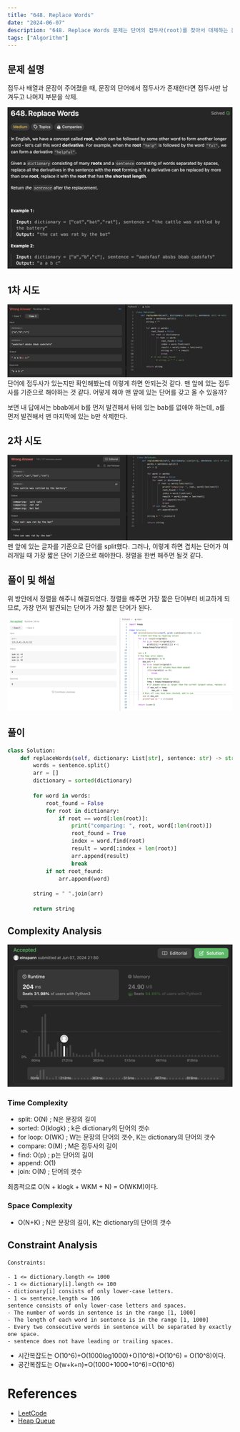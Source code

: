 ```yaml
---
title: "648. Replace Words"
date: "2024-06-07"
description: "648. Replace Words 문제는 단어의 접두사(root)를 찾아서 대체하는 문제다."
tags: ["Algorithm"]
---
```


## 문제 설명
접두사 배열과 문장이 주어졌을 때, 문장의 단어에서 접두사가 존재한다면 접두사만 남겨두고 나머지 부분을 삭제.

![648](../../../images/LEET/648/648.png)

## 1차 시도
![x1](../../../images/LEET/648/x1.png)
단어에 접두사가 있는지만 확인해봤는데 이렇게 하면 안되는것 같다. 맨 앞에 있는 접두사를 기준으로 해야하는 것 같다. 어떻게 해야 맨 앞에 있는 단어를 갖고 올 수 있을까?

보면 내 답에서는 bbab에서 b를 먼저 발견해서 뒤에 있는 bab를 없애야 하는데, a를 먼저 발견해서 맨 마지막에 있는 b만 삭제한다.

## 2차 시도
![x2](../../../images/LEET/648/x2.png)
맨 앞에 있는 글자를 기준으로 단어를 split했다. 그러나, 이렇게 하면 겹치는 단어가 여러개일 때 가장 짧은 단어 기준으로 해야한다. 정렬을 한번 해주면 될것 같다.


## 풀이 및 해설
위 방안에서 정렬을 해주니 해결되었다. 정렬을 해주면 가장 짧은 단어부터 비교하게 되므로, 가장 먼저 발견되는 단어가 가장 짧은 단어가 된다.

![ans](../../../images/LEET/2500/2500.png)


## 풀이
```python
class Solution:
    def replaceWords(self, dictionary: List[str], sentence: str) -> str:
        words = sentence.split()
        arr = []
        dictionary = sorted(dictionary)

        for word in words:
            root_found = False
            for root in dictionary:
                if root == word[:len(root)]:
                    print("comparing: ", root, word[:len(root)])
                    root_found = True
                    index = word.find(root)
                    result = word[:index + len(root)]
                    arr.append(result)
                    break
            if not root_found:
                arr.append(word)
        
        string = " ".join(arr)
        
        return string
```

## Complexity Analysis
![tc](../../../images/LEET/648/tc.png)

### Time Complexity
- split: O(N) ; N은 문장의 길이
- sorted: O(klogk) ; k은 dictionary의 단어의 갯수
- for loop: O(WK) ; W는 문장의 단어의 갯수, K는 dictionary의 단어의 갯수
- compare: O(M) ; M은 접두사의 길이
- find: O(p) ; p는 단어의 길이
- append: O(1)
- join: O(N) ; 단어의 갯수

최종적으로 O(N + klogk + WKM + N) = O(WKM)이다.

### Space Complexity
- O(N+K) ; N은 문장의 길이, K는 dictionary의 단어의 갯수

## Constraint Analysis
```
Constraints:

- 1 <= dictionary.length <= 1000
- 1 <= dictionary[i].length <= 100
- dictionary[i] consists of only lower-case letters.
- 1 <= sentence.length <= 106
sentence consists of only lower-case letters and spaces.
- The number of words in sentence is in the range [1, 1000]
- The length of each word in sentence is in the range [1, 1000]
- Every two consecutive words in sentence will be separated by exactly one space.
- sentence does not have leading or trailing spaces.
```

- 시간복잡도는 O(10^6)+O(1000log1000)+O(10^8)+O(10^6) = O(10^8)이다.
- 공간복잡도는 O(w+k+n)=O(1000+1000+10^6)=O(10^6)

# References
- [LeetCode](https://leetcode.com/problems/replace-words)
- [Heap Queue](https://docs.python.org/3/library/heapq.html)
